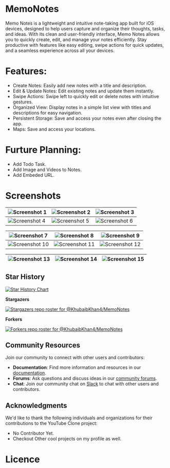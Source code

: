 # MemoNotes
Memo Notes is a lightweight and intuitive note-taking app built for iOS devices, designed to help users capture and organize their thoughts, tasks, and ideas. With its clean and user-friendly interface, Memo Notes allows you to quickly create, edit, and manage your notes efficiently. Stay productive with features like easy editing, swipe actions for quick updates, and a seamless experience across all your devices.

# Features:
- Create Notes: Easily add new notes with a title and description.
- Edit & Update Notes: Edit existing notes and update them instantly.
- Swipe Actions: Swipe left to quickly edit or delete notes with intuitive gestures.
- Organized View: Display notes in a simple list view with titles and descriptions for easy navigation.
- Persistent Storage: Save and access your notes even after closing the app.
- Maps: Save and access your locations.

# Furture Planning:
- Add Todo Task.
- Add Image and Videos to Notes.
- Add Embeded URL.

# Screenshots

| ![Screenshot 1](https://github.com/KhubaibKhan4/MemoTask/blob/main/assests/1.png) | ![Screenshot 2](https://github.com/KhubaibKhan4/MemoTask/blob/main/assests/2.png) | ![Screenshot 3](https://github.com/KhubaibKhan4/MemoTask/blob/main/assests/3.png) |
|---|---|---|
| ![Screenshot 4](https://github.com/KhubaibKhan4/MemoTask/blob/main/assests/4.png) | ![Screenshot 5](https://github.com/KhubaibKhan4/MemoTask/blob/main/assests/5.png) | ![Screenshot 6](https://github.com/KhubaibKhan4/MemoTask/blob/main/assests/6.png) |

| ![Screenshot 7](https://github.com/KhubaibKhan4/MemoTask/blob/main/assests/7.png) | ![Screenshot 8](https://github.com/KhubaibKhan4/MemoTask/blob/main/assests/8.png) | ![Screenshot 9](https://github.com/KhubaibKhan4/MemoTask/blob/main/assests/9.png) |
|---|---|---|
| ![Screenshot 10](https://github.com/KhubaibKhan4/MemoTask/blob/main/assests/10.png) | ![Screenshot 11](https://github.com/KhubaibKhan4/MemoTask/blob/main/assests/11.png) | ![Screenshot 12](https://github.com/KhubaibKhan4/MemoTask/blob/main/assests/12.png) |

| ![Screenshot 13](https://github.com/KhubaibKhan4/MemoTask/blob/main/assests/13.png) | ![Screenshot 14](https://github.com/KhubaibKhan4/MemoTask/blob/main/assests/14.png) | ![Screenshot 15](https://github.com/KhubaibKhan4/MemoTask/blob/main/assests/15.png) |
|---|---|---|

## Star History

<a href="https://star-history.com/#KhubaibKhan4/MemoNotes&Date">
 <picture>
   <source media="(prefers-color-scheme: dark)" srcset="https://api.star-history.com/svg?repos=KhubaibKhan4/MemoNotes&type=Date&theme=dark" />
   <source media="(prefers-color-scheme: light)" srcset="https://api.star-history.com/svg?repos=KhubaibKhan4/MemoNotes&type=Date" />
   <img alt="Star History Chart" src="https://api.star-history.com/svg?repos=KhubaibKhan4/MemoNotes&type=Date" />
 </picture>
</a>

**Stargazers**

[![Stargazers repo roster for @KhubaibKhan4/MemoNotes](http://reporoster.com/stars/dark/KhubaibKhan4/MemoNotes)](https://github.com/KhubaibKhan4/MemoNotes/stargazers)

**Forkers**

[![Forkers repo roster for @KhubaibKhan4/MemoNotes](http://reporoster.com/forks/dark/KhubaibKhan4/MemoNotes)](https://github.com/KhubaibKhan4/MemoNotes/network/members)

## Community Resources
Join our community to connect with other users and contributors:

- **Documentation**: Find more information and resources in our [documentation](https://github.com/KhubaibKhan4/Youtube-Clone-KMP/wiki).
- **Forums**: Ask questions and discuss ideas in our [community forums](https://github.com/KhubaibKhan4/Youtube-Clone-KMP/discussions).
- **Chat**: Join our community chat on [Slack](https://join.slack.com/t/kotlinmultipl-gr51340/shared_invite/zt-2go24sz06-_lyxM2arRifMqwAPN2EzoA) to chat with other users and contributors.

## Acknowledgments
We'd like to thank the following individuals and organizations for their contributions to the YouTube Clone project:

- No Contributor Yet.
- Checkout Other cool projects on my profile as well.

# Licence 
